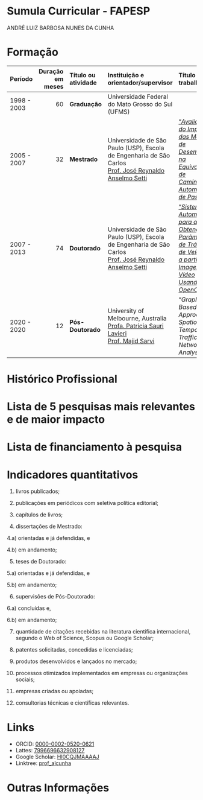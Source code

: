 # Sumula Curricular - FAPESP
ANDRÉ LUIZ BARBOSA NUNES DA CUNHA

# Formação

| Período | Duração em meses | Título ou atividade | Instituição e orientador/supervisor | Título do trabalho |
|:---|---:|:---|:---|:---|
| 1998 - 2003 | 60 | **Graduação** | Universidade Federal do Mato Grosso do Sul (UFMS) |  |
| 2005 - 2007 | 32 | **Mestrado** | Universidade de São Paulo (USP), Escola de Engenharia de São Carlos</br>[Prof. José Reynaldo Anselmo Setti](http://lattes.cnpq.br/1214389619505648) | [“*Avaliação do Impacto das Medidas de Desempenho na Equivalência de Caminhões a Automóveis de Passeio*”](https://doi.org/10.11606/D.18.2007.tde-27112007-094400) |
| 2007 - 2013 | 74 | **Doutorado** | Universidade de São Paulo (USP), Escola de Engenharia de São Carlos</br>[Prof. José Reynaldo Anselmo Setti](http://lattes.cnpq.br/1214389619505648) | [“*Sistema Automático para a Obtenção de Parâmetros de Tráfego de Veículos a partir de Imagens de Vídeo Usando OpenCV*”](https://doi.org/10.11606/T.18.2013.tde-19112013-165611) |
| 2020 - 2020 | 12 | **Pós-Doutorado** | University of Melbourne, Australia</br>[Profa. Patricia Sauri Lavieri](https://findanexpert.unimelb.edu.au/profile/818967-patricia-sauri-lavieri) </br>[Prof. Majid Sarvi](https://findanexpert.unimelb.edu.au/profile/763544-majid-sarvi) | “*Graph-Based Approach for Spatio-Temporal Traffic Network Analysis*” |

# Histórico Profissional

<!-- Listar as principais posições profissionais que ocupou informando datas de início, término, e instituições (essas posições podem ser acadêmicas, empresariais ou administrativas, como a gestão de grandes projetos ou de instituições de ensino e pesquisa). Podem também ser listadas atividades associativas (participação em associações, federações, comissões temáticas/técnicas, conselhos de empresas/institutos/universidades), bem como atuação em empreendedorismo e startups e distinções acadêmicas e prêmios recebidos. -->

# Lista de 5 pesquisas mais relevantes e de maior impacto

<!-- podendo ser artigos científicos, livros, capítulos de livros, palestras a convite, patentes (solicitadas, concedidas e especialmente as licenciadas), softwares registrados, cultivares, empresas de base tecnológica criadas, relatórios técnicos de projetos que liderou ou em que teve papel destacado, novos produtos, novos processos ou outros tipos de resultados de pesquisa documentados que considere estarem entre as 5 mais relevantes de sua carreira. -->

<!-- Os itens deverão ser escolhidos a critério do interessado, entre aqueles que considerar mais significativos para a análise de sua produção científica e/ou tecnológica recente (principalmente nos últimos dez anos) e/ou as de maior relevância para documentar sua experiência e competência na área de conhecimento em que se insere o projeto proposto. Para cada item, inclua, quando for o caso, a quantidade de citações recebidas pelo item na literatura internacional (Web of Science, Scopus ou Google Scholar) e, em no máximo 4 linhas, outros elementos verificáveis que considerar adequados para ajudar a demonstrar o impacto do item (por exemplo: citação em patentes, licenciamento de patentes, utilização em bibliografia de cursos, impacto em políticas públicas, prêmios ao item...). Todos os autores, até um máximo de 15, deverão constar da citação. Por favor, use o padrão bibliográfico convencional em sua área e agrupe por categoria (por exemplo: artigos, patentes, capítulos...). Das listas com mais de 5 itens, a FAPESP somente utilizará no processo de análise os 5 primeiros. -->

# Lista de financiamento à pesquisa

<!-- 4.a) Auxílios vigentes, de qualquer agência ou empresa, sob a responsabilidade do Pesquisador (Pesquisador Responsável ou Pesquisador Principal), indicando: título do projeto, recursos, vigência e agência financiadora. Se for bolsista de alguma agência de fomento, indicar agência, tipo de bolsa, nível e vigência. -->

<!-- 4.b) Principais Auxílios concluídos (máximo de 5) sob a responsabilidade do Pesquisador (Pesquisador Responsável ou Pesquisador Principal) indicando: título do projeto, recursos, vigência e agências financiadoras. -->

# Indicadores quantitativos

1)  livros publicados;

2)  publicações em periódicos com seletiva política editorial;

3)  capítulos de livros;

4)  dissertações de Mestrado:

4.a) orientadas e já defendidas, e

4.b) em andamento;

5)  teses de Doutorado:

5.a) orientadas e já defendidas, e

5.b) em andamento;

6)  supervisões de Pós-Doutorado:

6.a) concluídas e,

6.b) em andamento;

7)  quantidade de citações recebidas na literatura científica
    internacional, segundo o Web of Science, Scopus ou Google Scholar;

8)  patentes solicitadas, concedidas e licenciadas;

9)  produtos desenvolvidos e lançados no mercado;

10) processos otimizados implementados em empresas ou organizações
    sociais;

11) empresas criadas ou apoiadas;

12) consultorias técnicas e científicas relevantes.

# Links

<!-- 6.a) Para criar o perfil ORCID consulte: https://orcid.org/. -->

<!-- 6.b) Para criar o perfil no Web of Science consulte: https://clarivate.com/products/scientific-and-academic-research/research-discovery-and-workflow-solutions/researcher-profiles/. -->

<!-- 6.c) Os perfis são criados automaticamente no Scopus quando um autor tem 2 ou mais publicações indexadas, mas o autor pode revisar e aperfeiçoar seu perfil no Scopus. Para revisar seu perfil de autor no Scopus, consulte: https://elsevier.libguides.com/Scopus/author-profile. -->

<!-- 6.d) Para criar o perfil no MyCitations do Google Scholar acesse: http://scholar.google.com. -->

- ORCID: [0000-0002-0520-0621](https://orcid.org/0000-0002-0520-0621)
- Lattes: [7996696632908127](http://lattes.cnpq.br/7996696632908127)
- Google Scholar:
  [HI0CQJMAAAAJ](https://scholar.google.com.br/citations?user=HI0CQJMAAAAJ&hl=pt)
- Linktree: [prof_alcunha](https://linktr.ee/prof_alcunha)

# Outras Informações

<!-- 7.a) Outras informações biográficas que julgar relevantes para a contextualização e análise de sua atividade profissional recente (últimos dez anos) e para documentar sua experiência e competência na área de conhecimento ou setor socioeconômico em que se insere o projeto proposto, ou em empreendedorismo e inovação. -->

<!-- 7.b) Descreva sua experiência internacional em pesquisa após o doutoramento evidenciando sua participação em redes internacionais de colaboração em pesquisa com resultados publicados. -->

<!-- 7.c) Indique teses orientadas que receberam prêmios acadêmicos e ex-orientandos de doutorado e ex-supervisionandos de pós-doutorado com inserção profissional destacada. -->

<!-- 7.d) Informe eventuais interrupções decorrentes de licenças médicas, de maternidade e paternidade, cuidado com outras pessoas (p. ex., enfermos, idosos, pessoas com deficiência), indicando datas de início e fim. Podem também ser informadas circunstâncias que podem ter impactado o desempenho escolar e acadêmico. -->
